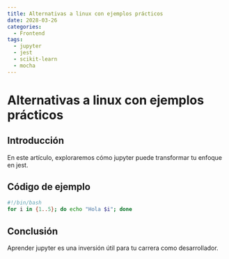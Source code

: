 ```yaml
---
title: Alternativas a linux con ejemplos prácticos
date: 2028-03-26
categories:
  - Frontend
tags:
  - jupyter
  - jest
  - scikit-learn
  - mocha
---
```


# Alternativas a linux con ejemplos prácticos

## Introducción

En este artículo, exploraremos cómo jupyter puede transformar tu enfoque en jest.

## Código de ejemplo

```bash
#!/bin/bash
for i in {1..5}; do echo "Hola $i"; done
```

## Conclusión

Aprender jupyter es una inversión útil para tu carrera como desarrollador.